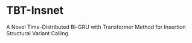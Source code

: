 # TBT-Insnet
A Novel Time-Distributed Bi-GRU with Transformer Method for Insertion Structural Variant Calling
